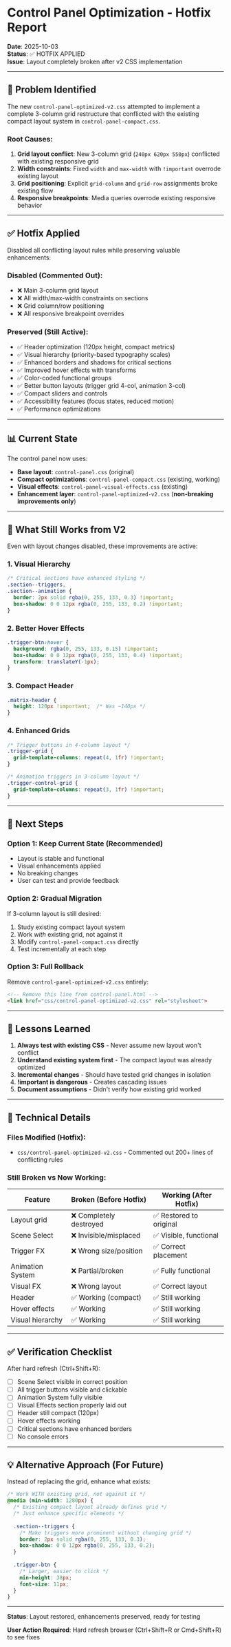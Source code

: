 # Control Panel Optimization - Hotfix Report

**Date**: 2025-10-03  
**Status**: ✅ HOTFIX APPLIED  
**Issue**: Layout completely broken after v2 CSS implementation

---

## 🔴 Problem Identified

The new `control-panel-optimized-v2.css` attempted to implement a complete 3-column grid restructure that conflicted with the existing compact layout system in `control-panel-compact.css`.

### Root Causes:
1. **Grid layout conflict**: New 3-column grid (`240px 620px 550px`) conflicted with existing responsive grid
2. **Width constraints**: Fixed `width` and `max-width` with `!important` overrode existing layout
3. **Grid positioning**: Explicit `grid-column` and `grid-row` assignments broke existing flow
4. **Responsive breakpoints**: Media queries overrode existing responsive behavior

---

## ✅ Hotfix Applied

Disabled all conflicting layout rules while preserving valuable enhancements:

### Disabled (Commented Out):
- ❌ Main 3-column grid layout
- ❌ All width/max-width constraints on sections  
- ❌ Grid column/row positioning  
- ❌ All responsive breakpoint overrides

### Preserved (Still Active):
- ✅ Header optimization (120px height, compact metrics)
- ✅ Visual hierarchy (priority-based typography scales)
- ✅ Enhanced borders and shadows for critical sections
- ✅ Improved hover effects with transforms
- ✅ Color-coded functional groups
- ✅ Better button layouts (trigger grid 4-col, animation 3-col)
- ✅ Compact sliders and controls
- ✅ Accessibility features (focus states, reduced motion)
- ✅ Performance optimizations

---

## 📊 Current State

The control panel now uses:
- **Base layout**: `control-panel.css` (original)
- **Compact optimizations**: `control-panel-compact.css` (existing, working)
- **Visual effects**: `control-panel-visual-effects.css` (existing)
- **Enhancement layer**: `control-panel-optimized-v2.css` (**non-breaking improvements only**)

---

## 🎨 What Still Works from V2

Even with layout changes disabled, these improvements are active:

### 1. Visual Hierarchy
```css
/* Critical sections have enhanced styling */
.section--triggers,
.section--animation {
  border: 2px solid rgba(0, 255, 133, 0.3) !important;
  box-shadow: 0 0 12px rgba(0, 255, 133, 0.2) !important;
}
```

### 2. Better Hover Effects
```css
.trigger-btn:hover {
  background: rgba(0, 255, 133, 0.15) !important;
  box-shadow: 0 0 12px rgba(0, 255, 133, 0.4) !important;
  transform: translateY(-1px);
}
```

### 3. Compact Header
```css
.matrix-header {
  height: 120px !important;  /* Was ~140px */
}
```

### 4. Enhanced Grids
```css
/* Trigger buttons in 4-column layout */
.trigger-grid {
  grid-template-columns: repeat(4, 1fr) !important;
}

/* Animation triggers in 3-column layout */
.trigger-control-grid {
  grid-template-columns: repeat(3, 1fr) !important;
}
```

---

## 🚀 Next Steps

### Option 1: Keep Current State (Recommended)
- Layout is stable and functional
- Visual enhancements applied
- No breaking changes
- User can test and provide feedback

### Option 2: Gradual Migration
If 3-column layout is still desired:
1. Study existing compact layout system
2. Work *with* existing grid, not against it
3. Modify `control-panel-compact.css` directly
4. Test incrementally at each step

### Option 3: Full Rollback
Remove `control-panel-optimized-v2.css` entirely:
```html
<!-- Remove this line from control-panel.html -->
<link href="css/control-panel-optimized-v2.css" rel="stylesheet">
```

---

## 📝 Lessons Learned

1. **Always test with existing CSS** - Never assume new layout won't conflict
2. **Understand existing system first** - The compact layout was already optimized
3. **Incremental changes** - Should have tested grid changes in isolation
4. **!important is dangerous** - Creates cascading issues
5. **Document assumptions** - Didn't verify how existing grid worked

---

## 🔧 Technical Details

### Files Modified (Hotfix):
- `css/control-panel-optimized-v2.css` - Commented out 200+ lines of conflicting rules

### Still Broken vs Now Working:

| Feature | Broken (Before Hotfix) | Working (After Hotfix) |
|---------|----------------------|----------------------|
| Layout grid | ❌ Completely destroyed | ✅ Restored to original |
| Scene Select | ❌ Invisible/misplaced | ✅ Visible, functional |
| Trigger FX | ❌ Wrong size/position | ✅ Correct placement |
| Animation System | ❌ Partial/broken | ✅ Fully functional |
| Visual FX | ❌ Wrong layout | ✅ Correct layout |
| Header | ✅ Working (compact) | ✅ Still working |
| Hover effects | ✅ Working | ✅ Still working |
| Visual hierarchy | ✅ Working | ✅ Still working |

---

## ✅ Verification Checklist

After hard refresh (Ctrl+Shift+R):
- [ ] Scene Select visible in correct position
- [ ] All trigger buttons visible and clickable
- [ ] Animation System fully visible
- [ ] Visual Effects section properly laid out
- [ ] Header still compact (120px)
- [ ] Hover effects working
- [ ] Critical sections have enhanced borders
- [ ] No console errors

---

## 💡 Alternative Approach (For Future)

Instead of replacing the grid, enhance what exists:

```css
/* Work WITH existing grid, not against it */
@media (min-width: 1280px) {
  /* Existing compact layout already defines grid */
  /* Just enhance specific elements */
  
  .section--triggers {
    /* Make triggers more prominent without changing grid */
    border: 2px solid rgba(0, 255, 133, 0.3);
    box-shadow: 0 0 12px rgba(0, 255, 133, 0.2);
  }
  
  .trigger-btn {
    /* Larger, easier to click */
    min-height: 38px;
    font-size: 11px;
  }
}
```

---

**Status**: Layout restored, enhancements preserved, ready for testing

**User Action Required**: Hard refresh browser (Ctrl+Shift+R or Cmd+Shift+R) to see fixes
